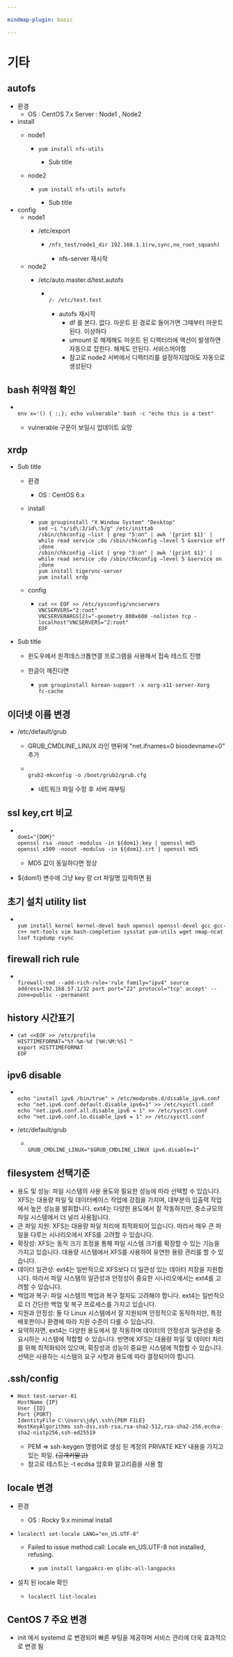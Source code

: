 ```yaml
---

mindmap-plugin: basic

---
```


# 기타

## autofs
- 환경
	- OS : CentOS 7.x
	Server : Node1 , Node2
- install
	- node1

		-
		  ```
		  yum install nfs-utils
		  ```

			- Sub title
	- node2

		-
		  ```
		  yum install nfs-utils autofs
		  ```

			- Sub title
- config
	- node1
		- /etc/export

			-
			  ```
			  /nfs_test/node1_dir 192.168.1.1(rw,sync,no_root_squash)
			  ```

				- nfs-server 재시작
	- node2
		- /etc/auto.master.d/test.autofs

			-
			  ```
			  
			  /- /etc/test.test
			  ```

				- autofs 재시작
					- df 를 본다. 없다. 마운트 된 경로로 들어가면 그때부터 마운트된다. 이상하다
					- umount 로 해제해도 마운트 된 디렉터리에 액션이 발생하면 자동으로 잡힌다. 해제도 안된다. 서비스꺼야함
					- 참고로 node2 서버에서 디렉터리를 설정하지않아도 자동으로 생성된다

## bash 취약점 확인

-
  ```
  
  env x='() { :;}; echo vulnerable' bash -c "echo this is a test"
  ```

	- vulnerable 구문이 보일시 업데이트 요망

## xrdp
- Sub title
	- 환경
		- OS : CentOS 6.x
	- install

		-
		  ```
		  yum groupinstall "X Window System" "Desktop"
		  sed –i "s/id\:3/id\:5/g" /etc/inittab
		  /sbin/chkconfig —list | grep "5:on" | awk '{print $1}' | while read service ;do /sbin/chkconfig —level 5 &service off ;done
		  /sbin/chkconfig —list | grep "3:on" | awk '{print $1}' | while read service ;do /sbin/chkconfig —level 5 &service on ;done
		  yum install tigervnc-server
		  yum install xrdp
		  ```

	- config

		-
		  ```
		  cat << EOF >> /etc/sysconfig/vncservers
		  VNCSERVERS="2:root"
		  VNCSERVERARGS[2]="-geometry 800x600 -nolisten tcp -localhost"VNCSERVERS="2:root"
		  EOF
		  ```

- Sub title
	- 윈도우에서 원격데스크톱연결 프로그램을 사용해서 접속 테스트 진행
	- 한글이 깨진다면

		-
		  ```
		  yum groupinstall korean-support -x xorg-x11-server-Xorg
		  fc-cache
		  ```


## 이더넷 이름 변경
- /etc/default/grub
	- GRUB_CMDLINE_LINUX 라인 맨뒤에 "net.ifnames=0 biosdevname=0" 추가

	-
	  ```
	  
	  grub2-mkconfig -o /boot/grub2/grub.cfg
	  ```

		- 네트워크 파일 수정 후 서버 재부팅

## ssl key,crt 비교

-
  ```
  
  dom1="{DOM}"
  openssl rsa -noout -modulus -in ${dom1}.key | openssl md5
  openssl x509 -noout -modulus -in ${dom1}.crt | openssl md5
  ```

	- MD5 값이 동일하다면 정상
- ${dom1} 변수에 그냥 key 랑 crt 파일명 입력하면 됨

## 초기 설치 utility list

-
  ```
  
  yum install kernel kernel-devel bash openssl openssl-devel gcc gcc-c++ net-tools vim bash-completion sysstat yum-utils wget nmap-ncat lsof tcpdump rsync
  ```


## firewall rich rule

-
  ```
  
  firewall-cmd --add-rich-rule='rule family="ipv4" source address=192.168.57.1/32 port port="22" protocol="tcp" accept' --zone=public --permanent
  ```


## history 시간표기

-
  ```
  cat <<EOF >> /etc/profile
  HISTTIMEFORMAT="%Y-%m-%d [%H:%M:%S] "
  export HISTTIMEFORMAT
  EOF
  ```


## ipv6 disable

-
  ```
  
  echo "install ipv6 /bin/true" > /etc/modprobe.d/disable_ipv6.conf
  echo "net.ipv6.conf.default.disable_ipv6=1" >> /etc/sysctl.conf
  echo "net.ipv6.conf.all.disable_ipv6 = 1" >> /etc/sysctl.conf
  echo "net.ipv6.conf.lo.disable_ipv6 = 1" >> /etc/sysctl.conf
  ```

- /etc/default/grub

	-
	  ```
	  
	  GRUB_CMDLINE_LINUX="$GRUB_CMDLINE_LINUX ipv6.disable=1"
	  ```


## filesystem 선택기준
- 용도 및 성능: 파일 시스템의 사용 용도와 필요한 성능에 따라 선택할 수 있습니다. XFS는 대용량 파일 및 데이터베이스 작업에 강점을 가지며, 대부분의 입출력 작업에서 높은 성능을 발휘합니다. ext4는 다양한 용도에서 잘 작동하지만, 중소규모의 파일 시스템에서 더 널리 사용됩니다.
- 큰 파일 지원: XFS는 대용량 파일 처리에 최적화되어 있습니다. 따라서 매우 큰 파일을 다루는 시나리오에서 XFS를 고려할 수 있습니다.
- 확장성: XFS는 동적 크기 조정을 통해 파일 시스템 크기를 확장할 수 있는 기능을 가지고 있습니다. 대용량 시스템에서 XFS를 사용하여 유연한 용량 관리를 할 수 있습니다.
- 데이터 일관성: ext4는 일반적으로 XFS보다 더 일관성 있는 데이터 저장을 지원합니다. 따라서 파일 시스템의 일관성과 안정성이 중요한 시나리오에서는 ext4를 고려할 수 있습니다.
- 백업과 복구: 파일 시스템의 백업과 복구 절차도 고려해야 합니다. ext4는 일반적으로 더 간단한 백업 및 복구 프로세스를 가지고 있습니다.
- 지원과 안정성: 둘 다 Linux 시스템에서 잘 지원되며 안정적으로 동작하지만, 특정 배포판이나 환경에 따라 지원 수준이 다를 수 있습니다.
- 요약하자면, ext4는 다양한 용도에서 잘 작동하며 데이터의 안정성과 일관성을 중요시하는 시스템에 적합할 수 있습니다. 반면에 XFS는 대용량 파일 및 데이터 처리를 위해 최적화되어 있으며, 확장성과 성능이 중요한 시스템에 적합할 수 있습니다. 선택은 사용하는 시스템의 요구 사항과 용도에 따라 결정되어야 합니다.

## .ssh/config

-
  ```
  Host test-server-01
  HostName {IP}
  User {ID}
  Port {PORT}
  IdentityFile C:\Users\jdy\.ssh\{PEM FILE}
  HostKeyAlgorithms ssh-dss,ssh-rsa,rsa-sha2-512,rsa-sha2-256,ecdsa-sha2-nistp256,ssh-ed25519
  ```

	- PEM => ssh-keygen 명령어로 생성 된 계정의 PRIVATE KEY 내용을 가지고 있는 파일. ~~(공개키말고)~~
	- 참고로 테스트는 -t ecdsa 암호화 알고리즘을 사용 함

## locale 변경
- 환경
	- OS :  Rocky 9.x
	minimal install

-
  ```
  localectl set-locale LANG="en_US.UTF-8"
  ```

	- Failed to issue method call: Locale en_US.UTF-8 not installed, refusing.

		-
		  ```
		  yum install langpakcs-en glibc-all-langpacks
		  ```

- 설치 된 locale 확인

	-
	  ```
	  localectl list-locales
	  ```


## CentOS 7 주요 변경
- init 에서 systemd 로 변경되어 빠른 부팅을 제공하며 서비스 관리에 더욱 효과적으로 변경 됨